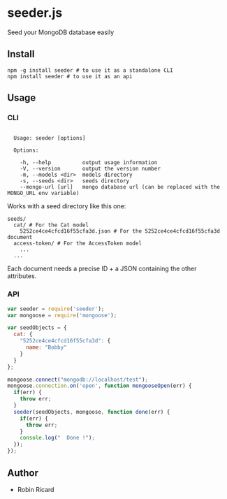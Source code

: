seeder.js
=========

Seed your MongoDB database easily

Install
-------

```shell
npm -g install seeder # to use it as a standalone CLI
npm install seeder # to use it as an api
```

Usage
-----

### CLI

```

  Usage: seeder [options]

  Options:

    -h, --help          output usage information
    -V, --version       output the version number
    -m, --models <dir>  models directory
    -s, --seeds <dir>   seeds directory
    --mongo-url [url]   mongo database url (can be replaced with the MONGO_URL env variable)
```

Works with a seed directory like this one:

```
seeds/
  cat/ # For the Cat model
    5252ce4ce4cfcd16f55cfa3d.json # For the 5252ce4ce4cfcd16f55cfa3d document
  access-token/ # For the AccessToken model
    ...
  ...
```

Each document needs a precise ID + a JSON containing the other attributes.

### API

```javascript
var seeder = require('seeder');
var mongoose = require('mongoose');

var seedObjects = {
  cat: {
    "5252ce4ce4cfcd16f55cfa3d": {
      name: "Bobby"
    }
  }
};

mongoose.connect("mongodb://localhost/test");
mongoose.connection.on('open', function mongooseOpen(err) {
  if(err) {
    throw err;
  }
  seeder(seedObjects, mongoose, function done(err) {
    if(err) {
      throw err;
    }
    console.log("  Done !");
  });
});
```

Author
------

* Robin Ricard
